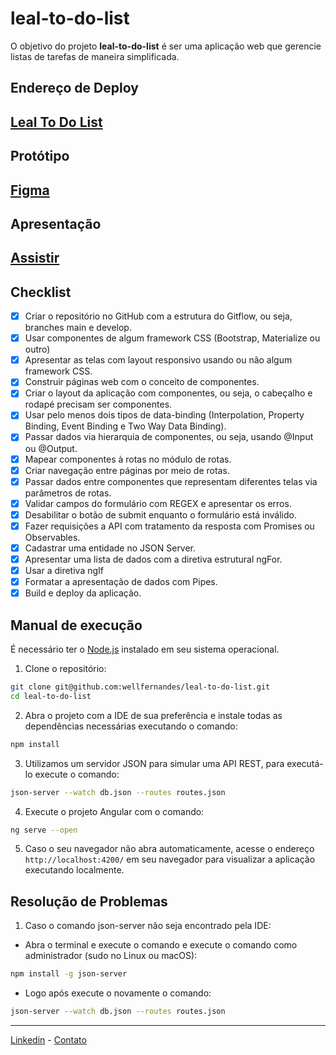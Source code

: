# leal-to-do-list

O objetivo do projeto **leal-to-do-list** é ser uma aplicação web que gerencie listas de tarefas de maneira simplificada.


## Endereço de Deploy

[Leal To Do List](https://wellfernandes.github.io/leal-to-do-list/)
--

## Protótipo

[Figma](https://www.figma.com/file/Fx6p9FhgpXGgVskQWMRHMn/leal-to-do-list?type=design&node-id=0%3A1&mode=design&t=GMttoa5H23AW3AaG-1)
--

## Apresentação

[Assistir](https://youtu.be/WpsPZAFvMqU)
--

## Checklist

- [x] Criar o repositório no GitHub com a estrutura do Gitflow, ou seja, branches main e develop.
- [x] Usar componentes de algum framework CSS (Bootstrap, Materialize ou outro)
- [x] Apresentar as telas com layout responsivo usando ou não algum framework CSS.
- [x] Construir páginas web com o conceito de componentes.
- [x] Criar o layout da aplicação com componentes, ou seja, o cabeçalho e rodapé precisam ser componentes.
- [x] Usar pelo menos dois tipos de data-binding (Interpolation, Property Binding, Event Binding e Two Way Data Binding).
- [x] Passar dados via hierarquia de componentes, ou seja, usando @Input ou @Output.
- [x] Mapear componentes à rotas no módulo de rotas.
- [x] Criar navegação entre páginas por meio de rotas.
- [x] Passar dados entre componentes que representam diferentes telas via parâmetros de rotas.
- [x] Validar campos do formulário com REGEX e apresentar os erros.
- [x] Desabilitar o botão de submit enquanto o formulário está inválido.
- [x] Fazer requisições a API com tratamento da resposta com Promises ou Observables.
- [x] Cadastrar uma entidade no JSON Server.
- [x] Apresentar uma lista de dados com a diretiva estrutural ngFor.
- [x] Usar a diretiva ngIf
- [x] Formatar a apresentação de dados com Pipes.
- [x] Build e deploy da aplicação.

## Manual de execução
É necessário ter o [Node.js](https://nodejs.org/) instalado em seu sistema operacional.
1. Clone o repositório:

```bash
git clone git@github.com:wellfernandes/leal-to-do-list.git
cd leal-to-do-list
```
2. Abra o projeto com a IDE de sua preferência e instale todas as dependências necessárias executando o comando:
 ```bash
npm install
```

3. Utilizamos um servidor JSON para simular uma API REST, para executá-lo execute o comando:
 ```bash
json-server --watch db.json --routes routes.json
```
4. Execute o projeto Angular com o comando:
 ```bash
ng serve --open
```
5. Caso o seu navegador não abra automaticamente, acesse o endereço `http://localhost:4200/` em seu navegador para visualizar a aplicação executando localmente.

## Resolução de Problemas
1. Caso o comando json-server não seja encontrado pela IDE:
- Abra o terminal e execute o comando e execute o comando como administrador (sudo no Linux ou macOS):
 ```bash
npm install -g json-server
```
- Logo após execute o novamente o comando:
 ```bash
json-server --watch db.json --routes routes.json
```
---
[Linkedin](https://www.linkedin.com/in/wellitonfernandes/) - [Contato](https://wellitonleal.com.br) 